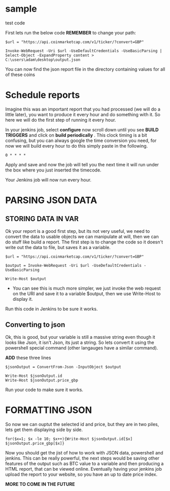 # sample
test code

First lets run the below code **REMEMBER** to change your path:

```
$url = "https://api.coinmarketcap.com/v1/ticker/?convert=GBP"

Invoke-WebRequest -Uri $url -UseDefaultCredentials -UseBasicParsing | Select-Object -ExpandProperty content > C:\users\adam\desktop\output.json

```
You can now find the json report file in the directory containing values for all of these coins

# Schedule reports

Imagine this was an important report that you had processed (we will do a little later), you want to produce it every hour and do something with it. So here we will do the first step of running it every hour.

In your jenkins job, select __configure__ now scroll down until you see __BUILD TRIGGERS__ and click on __build periodically__ . 
This clock timing is a bit confusing, but you can always google the time conversion you need, for now we will build every hour to do this simply paste in the following. 

```
0 * * * *
```

Apply and save and now the job will tell you the next time it will run under the box where you just inserted the timecode. 

Your Jenkins job will now run every hour.
# PARSING JSON DATA

## STORING DATA IN VAR

Ok your report is a good first step, but its not very useful, we need to convert the data to usable objects we can manipulate at will, then we can do stuff like build a report. The first step is to change the code so it doesn't write out the data to file, but saves it as a variable. 

```
$url = "https://api.coinmarketcap.com/v1/ticker/?convert=GBP"

$output = Invoke-WebRequest -Uri $url -UseDefaultCredentials -UseBasicParsing 

Write-Host $output
```

* You can see this is much more simpler, we just invoke the web request on the URI and save it to a variable $output, then we use Write-Host to display it.

Run this code in Jenkins to be sure it works. 

## Converting to json

Ok, this is good, but your variable is still a massive string even though it looks like Json, it isn't Json, its just a string. So lets convert it using the powershell special command (other langauges have a similar command).

__ADD__ these three lines

```
$jsonOutput = ConvertFrom-Json -InputObject $output

Write-Host $jsonOutput.id
Write-Host $jsonOutput.price_gbp

```

Run your code to make sure it works.

# FORMATTING JSON

So now we can ouptut the selected id and price, but they are in two piles, lets get them displaying side by side.

```
for($x=1; $x -le 10; $x++){Write-Host $jsonOutput.id[$x] $jsonOutput.price_gbp[$x]}
```


Now you should get the jist of how to work with JSON data, powershell and jenkins. This can be really powerful, the next steps would be saving other features of the output such as BTC value to a variable and then producing a HTML report, that can be viewed online. Eventually having your jenkins job upload the report to your website, so you have an up to date price index. 

__MORE TO COME IN THE FUTURE__
